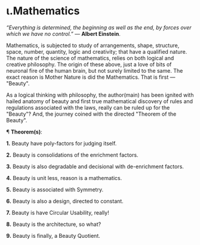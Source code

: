 # ι.Mathematics
<i>“Everything is determined, the beginning as well as the end, by forces over which we have no control.”</i> ― <b>Albert Einstein</b>.

Mathematics, is subjected to study of arrangements, shape, structure, space, number, quantity, logic and creativity; that have a qualified nature. The nature of the science of mathematics, relies on both logical and creative philosophy. The origin of these above, just a love of bits of neuronal fire of the human brain, but not surely limited to the same. The exact reason is Mother Nature is did the Mathematics. That is first — "Beauty".

As a logical thinking with philosophy, the author(main) has been ignited with hailed anatomy of beauty and first true mathematical discovery of rules and regulations associated with the laws, really can be ruled up for the "Beauty"? And, the journey coined with the directed "Theorem of the Beauty".

¶ <b>Theorem(s)</b>:

<b>1.</b> Beauty have poly-factors for judging itself.

<b>2.</b> Beauty is consolidations of the enrichment factors.

<b>3.</b> Beauty is also degradable and decisional with de-enrichment factors.

<b>4.</b> Beauty is unit less, reason is a mathematics.

<b>5.</b> Beauty is associated with Symmetry.

<b>6.</b> Beauty is also a design, directed to constant.

<b>7.</b> Beauty is have Circular Usability, really!

<b>8.</b> Beauty is the architecture, so what?

<b>9.</b> Beauty is finally, a Beauty Quotient.
